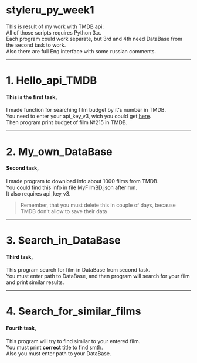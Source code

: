 # styleru_py_week1
This is result of my work with TMDB api:  
All of those scripts requires Python 3.x.  
Each program could work separate, but 3rd and 4th need DataBase from the second task to work.  
Also there are full Eng interface with some russian comments.  


***
# 1. Hello_api_TMDB #
#### This is the first task, 
I made function for searching film budget by it's number in TMDB.  
You need to enter your api_key_v3, wich you could get [here](https://www.themoviedb.org/).  
Then program print budget of film №215 in TMDB.  


***
# 2. My_own_DataBase #
#### Second task,
I made program to download info about 1000 films from TMDB.  
You could find this info in file MyFilmBD.json after run.  
It also requires api_key_v3.  
> Remember, that you must delete this in couple of days, because TMDB don't allow to save their data


***
# 3. Search_in_DataBase #
#### Third task,
This program search for film in DataBase from second task.  
You must enter path to DataBase, and then program will search for your film and print similar results.  


***
# 4. Search_for_similar_films #
#### Fourth task,
This program will try to find similar to your entered film.  
You must print **correct** title to find smth.  
Also you must enter path to your DataBase.  
